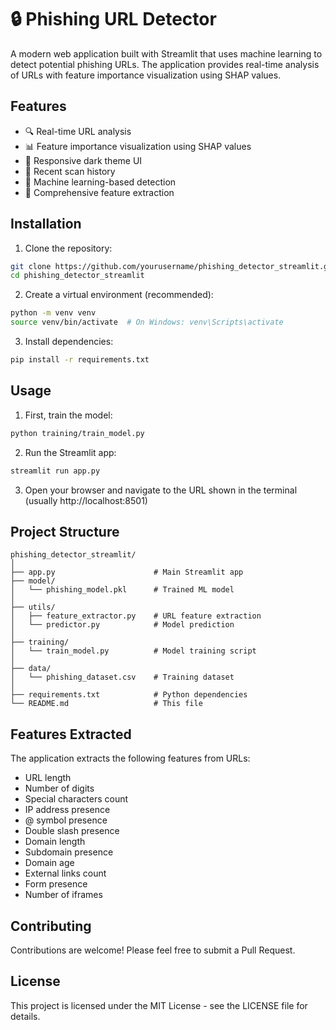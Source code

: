 # 🔒 Phishing URL Detector

A modern web application built with Streamlit that uses machine learning to detect potential phishing URLs. The application provides real-time analysis of URLs with feature importance visualization using SHAP values.

## Features

- 🔍 Real-time URL analysis
- 📊 Feature importance visualization using SHAP values
- 📱 Responsive dark theme UI
- 📜 Recent scan history
- 🤖 Machine learning-based detection
- 🔄 Comprehensive feature extraction

## Installation

1. Clone the repository:
```bash
git clone https://github.com/yourusername/phishing_detector_streamlit.git
cd phishing_detector_streamlit
```

2. Create a virtual environment (recommended):
```bash
python -m venv venv
source venv/bin/activate  # On Windows: venv\Scripts\activate
```

3. Install dependencies:
```bash
pip install -r requirements.txt
```

## Usage

1. First, train the model:
```bash
python training/train_model.py
```

2. Run the Streamlit app:
```bash
streamlit run app.py
```

3. Open your browser and navigate to the URL shown in the terminal (usually http://localhost:8501)

## Project Structure

```
phishing_detector_streamlit/
│
├── app.py                      # Main Streamlit app
├── model/
│   └── phishing_model.pkl      # Trained ML model
│
├── utils/
│   ├── feature_extractor.py    # URL feature extraction
│   └── predictor.py            # Model prediction
│
├── training/
│   └── train_model.py          # Model training script
│
├── data/
│   └── phishing_dataset.csv    # Training dataset
│
├── requirements.txt            # Python dependencies
└── README.md                   # This file
```

## Features Extracted

The application extracts the following features from URLs:
- URL length
- Number of digits
- Special characters count
- IP address presence
- @ symbol presence
- Double slash presence
- Domain length
- Subdomain presence
- Domain age
- External links count
- Form presence
- Number of iframes

## Contributing

Contributions are welcome! Please feel free to submit a Pull Request.

## License

This project is licensed under the MIT License - see the LICENSE file for details. 